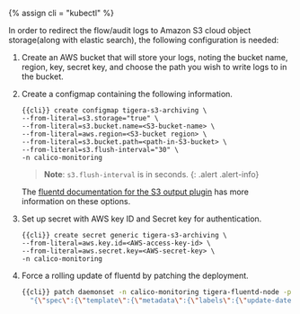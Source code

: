 {% assign cli = "kubectl" %}

In order to redirect the flow/audit logs to Amazon S3 cloud object storage(along with elastic search), the following configuration is needed:

1. Create an AWS bucket that will store your logs, noting the bucket name, region, key,
   secret key, and choose the path you wish to write logs to in the bucket.

1.  Create a configmap containing the following information.
    ```
    {{cli}} create configmap tigera-s3-archiving \
    --from-literal=s3.storage="true" \
    --from-literal=s3.bucket.name=<S3-bucket-name> \
    --from-literal=aws.region=<S3-bucket region> \
    --from-literal=s3.bucket.path=<path-in-S3-bucket> \
    --from-literal=s3.flush-interval="30" \
    -n calico-monitoring
    ```

    > **Note**: `s3.flush-interval` is in seconds.
    {: .alert .alert-info}

    The [fluentd documentation for the S3 output plugin]( https://docs.fluentd.org/v0.12/articles/out_s3#parameters) has more information on these options.

1.  Set up secret with AWS key ID and Secret key for authentication.
    ```
    {{cli}} create secret generic tigera-s3-archiving \
    --from-literal=aws.key.id=<AWS-access-key-id> \
    --from-literal=aws.secret.key=<AWS-secret-key> \
    -n calico-monitoring
    ```

1. Force a rolling update of fluentd by patching the deployment.
   ```bash
   {{cli}} patch daemonset -n calico-monitoring tigera-fluentd-node -p \
     "{\"spec\":{\"template\":{\"metadata\":{\"labels\":{\"update-date\":\"`date +'%s'`\"}}}}}"
   ```
